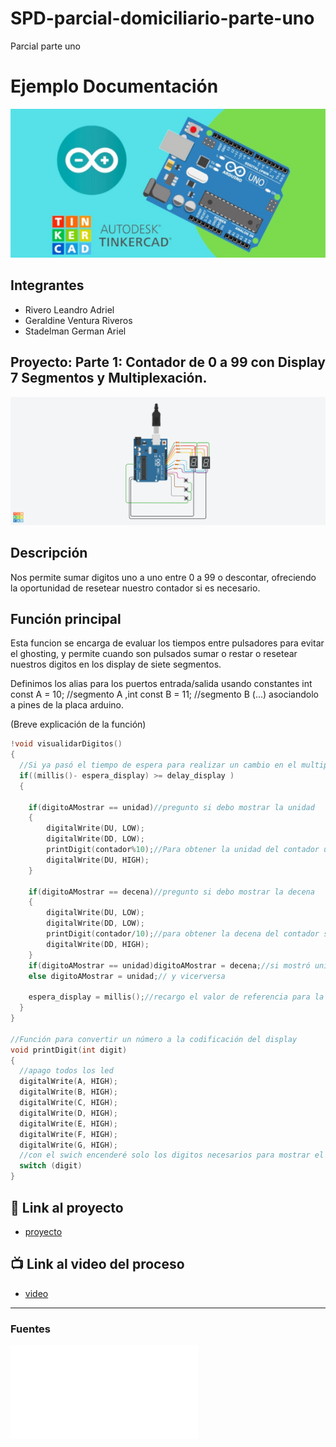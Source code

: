 # SPD-parcial-domiciliario-parte-uno
 Parcial parte uno
# Ejemplo Documentación 
![Tinkercad](./Img/ArduinoTinkercad.jpg)


## Integrantes 
- Rivero Leandro Adriel
- Geraldine Ventura Riveros
- Stadelman German Ariel


## Proyecto: Parte 1: Contador de 0 a 99 con Display 7 Segmentos y Multiplexación.
![Tinkercad](./Img/SPD_Parte_uno.png)


## Descripción
Nos permite sumar digitos uno a uno entre 0 a 99 o descontar, ofreciendo la oportunidad de resetear nuestro contador si es necesario.

## Función principal
Esta funcion se encarga de evaluar los tiempos entre pulsadores para evitar el ghosting, y permite cuando son pulsados sumar o restar o resetear nuestros digitos en los display de siete segmentos.

Definimos los alias para los puertos entrada/salida usando constantes
int const A = 10; //segmento A ,int const B = 11; //segmento B (...) asociandolo a pines de la placa arduino.

(Breve explicación de la función)

~~~ C (lenguaje en el que esta escrito)
!void visualidarDigitos()
{
  //Si ya pasó el tiempo de espera para realizar un cambio en el multiplexado, procede a hacerlo
  if((millis()- espera_display) >= delay_display )
  {
    
  	if(digitoAMostrar == unidad)//pregunto si debo mostrar la unidad
    {
    	digitalWrite(DU, LOW);
  		digitalWrite(DD, LOW);
  		printDigit(contador%10);//Para obtener la unidad del contador utilizo el resto de dividir por 10
  		digitalWrite(DU, HIGH);
    }
    
    if(digitoAMostrar == decena)//pregunto si debo mostrar la decena
    {
    	digitalWrite(DU, LOW);
  		digitalWrite(DD, LOW);
  		printDigit(contador/10);//para obtener la decena del contador simplemente lo divido por 10
  		digitalWrite(DD, HIGH);
    }
 	if(digitoAMostrar == unidad)digitoAMostrar = decena;//si mostró unidad, cambio la referencia para que muestre unidad
    else digitoAMostrar = unidad;// y vicerversa
      
    espera_display = millis();//recargo el valor de referencia para la espera para multiplexado
  }
}

//Función para convertir un número a la codificación del display
void printDigit(int digit)
{
  //apago todos los led
  digitalWrite(A, HIGH);
  digitalWrite(B, HIGH);
  digitalWrite(C, HIGH);
  digitalWrite(D, HIGH);
  digitalWrite(E, HIGH);
  digitalWrite(F, HIGH);
  digitalWrite(G, HIGH);
  //con el swich encenderé solo los digitos necesarios para mostrar el número en cada caso
  switch (digit)
}
~~~
## :robot: Link al proyecto
- [proyecto]()
## :tv: Link al video del proceso
- [video]()

---
### Fuentes


![Tinkercad](./spd/spd/SPD_Parte_uno-Stadelman.pdf)
